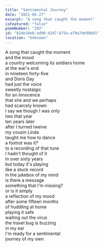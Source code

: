 ```yaml
---
title: "Sentimental Journey"
date: "2021-05-27"
excerpt: "A song that caught the moment"
isFeatured: "false"
poemNumber: "292"
id: "82de34e8-ad90-42d7-b75a-a79a7de98b81"
location: "Unknown"
---
```


A song that caught the moment  
and the mood  
a country welcoming its soldiers home  
at the war's end  
in nineteen forty-five  
and Doris Day  
had just the voice  
sweetly nostalgic  
for an innocence  
that she and we perhaps  
had scarcely known  
I say we though I was only  
two that year  
ten years later  
after I turned twelve  
my cousin Linda  
taught me how to dance  
a foxtrot was it?  
to a recording of that tune  
I hadn't thought of it  
in over sixty years  
but today it's playing  
like a stuck record  
in the jukebox of my mind  
is there a message  
something that I'm missing?  
or is it simply  
a reflection of my mood  
after some fifteen months  
of huddling at home  
playing it safe  
waiting out the virus  
the travel bug is buzzing  
in my ear  
I'm ready for a sentimental  
journey of my own
